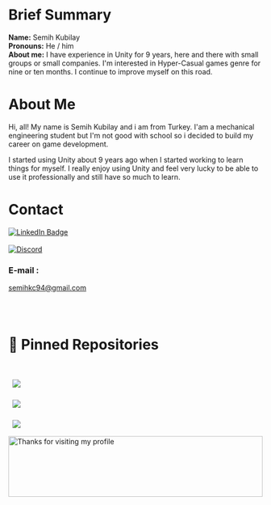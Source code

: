 # Brief Summary

**Name:** Semih Kubilay <br>
**Pronouns:** He / him <br>
**About me:** I have experience in Unity for 9 years, here and there with small groups or small companies. I'm interested in Hyper-Casual games genre for nine or ten months. I continue to improve myself on this road.

# About Me 
Hi, all!
My name is Semih Kubilay and i am from Turkey. I'am a mechanical engineering student but I'm not good with school so i decided to build my career on game development.

 I started using Unity about 9 years ago when I started working to learn things for myself. I really enjoy using Unity and feel very lucky to be able to use it professionally and still have so much to learn.

# Contact

[![LinkedIn Badge](https://img.shields.io/badge/LinkedIn-Profile-informational?style=flat&logo=linkedin&logoColor=white&color=0D76A8)](https://www.linkedin.com/in/semih-kubilay-çetin-2071851a5/)<br>
<br>
[![Discord](https://img.shields.io/discord/846407381919203369?label=Unity%20Kingdom&style=for-the-badge)](https://discord.gg//uaGvH6Jm3h)<br>
### E-mail : 
semihkc94@gmail.com

<br>
<br>

# 📌 Pinned Repositories
<br>
<a href="https://github.com/SemihKC94/Full-Mecanim-Ragdoll-System">
  <img align="center" style="margin:1rem 0.5rem" src="https://github-readme-stats.vercel.app/api/pin/?username=SemihKC94&repo=Full-Mecanim-Ragdoll-System&title_color=ffffff&text_color=c9cacc&icon_color=4AB197&bg_color=1A2B34" />
</a>

<br>

<a href="https://github.com/SemihKC94/Basic-Car-System">
  <img align="center" style="margin:0.5rem" src="https://github-readme-stats.vercel.app/api/pin/?username=SemihKC94&repo=Basic-Car-System&title_color=ffffff&text_color=c9cacc&icon_color=4AB197&bg_color=1A2B34" />
</a>

<br>
<a href="https://github.com/SemihKC94/Procedural-Chunk-Generator">
  <img align="center" style="margin:1rem 0.5rem" src="https://github-readme-stats.vercel.app/api/pin/?username=SemihKC94&repo=Procedural-Chunk-Generator&title_color=ffffff&text_color=c9cacc&icon_color=4AB197&bg_color=1A2B34" />
</a>

<br>


<img height="120" alt="Thanks for visiting my profile" width="100%" src="https://github.com/dibyendu415/dibyendu415/blob/master/marquee.svg" />
